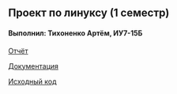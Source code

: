 ## Проект по линуксу (1 семестр)

#### Выполнил: Тихоненко Артём, ИУ7-15Б

[Отчёт](./otchet.md)

[Документация](./documentation.md)

[Исходный код](./project.sh)
